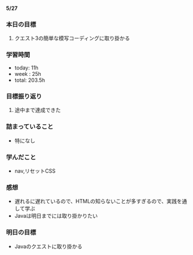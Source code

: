 #### 5/27
### 本日の目標
1. クエスト3の簡単な模写コーディングに取り掛かる
### 学習時間  
- today: 11h
- week : 25h
- total: 203.5h 
### 目標振り返り
1. 途中まで達成できた
### 詰まっていること
- 特になし
### 学んだこと
- nav,リセットCSS
### 感想
- 遅れるに遅れているので、HTMLの知らないことが多すぎるので、実践を通して学ぶ
- Javaは明日までには取り掛かりたい
### 明日の目標
- Javaのクエストに取り掛かる
